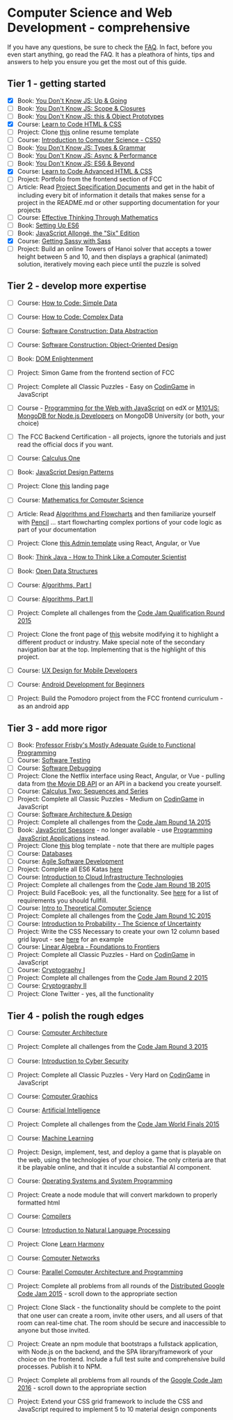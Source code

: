 # Computer Science and Web Development - comprehensive

If you have any questions, be sure to check the [FAQ](./faq.md). In fact, before you even start anything, go read the FAQ. 
It has a pleathora of hints, tips and answers to help you ensure you get the most out of this guide.

## Tier 1 - getting started
- [x] Book: [You Don't Know JS: Up & Going](https://github.com/getify/You-Dont-Know-JS/blob/master/up%20&%20going/README.md#you-dont-know-js-up--going)    
- [ ] Book: [You Don't Know JS: Scope & Closures](https://github.com/getify/You-Dont-Know-JS/blob/master/scope%20&%20closures/README.md#you-dont-know-js-scope--closures)  
- [ ] Book: [You Don't Know JS: this & Object Prototypes](https://github.com/getify/You-Dont-Know-JS/blob/master/this%20&%20object%20prototypes/README.md#you-dont-know-js-this--object-prototypes)     
- [x] Course: [Learn to Code HTML & CSS](http://learn.shayhowe.com/html-css/)    
- [ ] Project: Clone [this](https://creativemarket.com/ikonome/686585-Material-Resume-Blue/screenshots/#screenshot2) online resume template 
- [ ] Course: [Introduction to Computer Science - CS50](https://www.edx.org/course/introduction-computer-science-harvardx-cs50x#!)
- [ ] Book: [You Don't Know JS: Types & Grammar](https://github.com/getify/You-Dont-Know-JS/blob/master/types%20&%20grammar/README.md#you-dont-know-js-types--grammar)   
- [ ] Book: [You Don't Know JS: Async & Performance](https://github.com/getify/You-Dont-Know-JS/blob/master/async%20&%20performance/README.md#you-dont-know-js-async--performance)   
- [ ] Book: [You Don't Know JS: ES6 & Beyond](https://github.com/getify/You-Dont-Know-JS/blob/master/es6%20&%20beyond/README.md#you-dont-know-js-es6--beyond)     
- [x] Course: [Learn to Code Advanced HTML & CSS](http://learn.shayhowe.com/advanced-html-css/)  
- [ ] Project: Portfolio from the frontend section of FCC  
- [ ] Article: Read [Project Specification Documents](http://www.pixelearth.net/pages/project-specification) and get in the habit of including every bit of information it details that makes sense for a project in the README.md or other supporting documentation for your projects 
- [ ] Course: [Effective Thinking Through Mathematics](https://www.edx.org/course/effective-thinking-through-mathematics-utaustinx-ut-9-01x) 
- [ ] Book: [Setting Up ES6](https://leanpub.com/setting-up-es6/read)    
- [ ] Book: [JavaScript Allongé, the "Six" Edition](https://leanpub.com/javascriptallongesix)  
- [x] Course: [Getting Sassy with Sass](http://www.sassshop.com/#/)
- [ ] Project: Build an online Towers of Hanoi solver that accepts a tower height between 5 and 10,  and then displays a graphical (animated) solution, iteratively moving each piece until the puzzle is solved

## Tier 2 - develop more expertise
- [ ] Course: [How to Code: Simple Data](https://www.edx.org/course/how-code-simple-data-ubcx-htc1x)    
- [ ] Course: [How to Code: Complex Data](https://www.edx.org/course/how-code-complex-data-ubcx-htc2x)    
- [ ] Course: [Software Construction: Data Abstraction](https://www.edx.org/course/software-construction-data-abstraction-ubcx-softconst1x)
- [ ] Course: [Software Construction: Object-Oriented Design](https://www.edx.org/course/software-construction-object-oriented-ubcx-softconst2x)
- [ ] Book:  [DOM Enlightenment](http://domenlightenment.com/)    
- [ ] Project:  Simon Game from the frontend section of FCC    
- [ ] Project:  Complete all Classic Puzzles - Easy on [CodinGame](https://www.codingame.com/) in JavaScript        
- [ ] Course - [Programming for the Web with JavaScript](https://www.edx.org/course/programming-web-javascript-pennx-sd4x) on edX or [M101JS: MongoDB for Node.js Developers](https://university.mongodb.com/courses/M101JS/about) on MongoDB University (or both, your choice)  
- [ ] The FCC Backend Certification - all projects, ignore the tutorials and just read the official docs if you want. 
- [ ] Course: [Calculus One](https://www.coursera.org/learn/calculus1)    
- [ ] Book:  [JavaScript Design Patterns](https://addyosmani.com/resources/essentialjsdesignpatterns/book/)
- [ ] Project: Clone [this](https://blackrockdigital.github.io/startbootstrap-creative/) landing page  
- [ ] Course: [Mathematics for Computer Science](https://ocw.mit.edu/courses/electrical-engineering-and-computer-science/6-042j-mathematics-for-computer-science-spring-2015/index.htm)
- [ ] Article: Read [Algorithms and Flowcharts](http://www.academia.edu/7857144/ALGORITHMS_AND_FLOWCHARTS) and then familiarize yourself with [Pencil](http://pencil.evolus.vn/) ... start flowcharting complex portions of your code logic as part of your documentation       
- [ ] Project:  Clone [this Admin template](http://rubix410.sketchpixy.com/ltr/dashboard) using React, Angular, or Vue
- [ ] Book: [Think Java - How to Think Like a Computer Scientist](http://greenteapress.com/wp/think-java/) 
- [ ] Book:  [Open Data Structures](http://www.aupress.ca/books/120226/ebook/99Z_Morin_2013-Open_Data_Structures.pdf)
- [ ] Course: [Algorithms, Part I](https://www.coursera.org/learn/algorithms-part1)    
- [ ] Course: [Algorithms, Part II](https://www.coursera.org/learn/algorithms-part2)
- [ ] Project: Complete all challenges from the [Code Jam Qualification Round 2015](https://code.google.com/codejam/contest/6224486/dashboard)
- [ ] Project: Clone the front page of [this](https://urbanarmorgear.com/) website modifying it to highlight a different product or industry. Make special note of the secondary navigation bar at the top. Implementing that is the highlight of this project.    
- [ ] Course: [UX Design for Mobile Developers](https://www.udacity.com/course/ux-design-for-mobile-developers--ud849)  
- [ ] Course: [Android Development for Beginners](https://www.udacity.com/course/android-development-for-beginners--ud837)    
- [ ] Project: Build the Pomodoro project from the FCC frontend curriculum - as an android app



## Tier 3 - add more rigor
- [ ] Book: [Professor Frisby's Mostly Adequate Guide to Functional Programming](https://www.gitbook.com/book/drboolean/mostly-adequate-guide/details)    
- [ ] Course: [Software Testing](https://www.udacity.com/course/software-testing--cs258)    
- [ ] Course: [Software Debugging](https://www.udacity.com/course/software-debugging--cs259)  
- [ ] Project: Clone the Netflix interface using React, Angular, or Vue - pulling data from [the Movie DB API](https://www.themoviedb.org/documentation/api) or an API in a backend you create yourself.
- [ ] Course: [Calculus Two: Sequences and Series](https://www.coursera.org/learn/advanced-calculus)    
- [ ] Project: Complete all Classic Puzzles - Medium on [CodinGame](https://www.codingame.com/) in JavaScript    
- [ ] Course: [Software Architecture & Design](https://www.udacity.com/course/software-architecture-design--ud821) 
- [ ] Project: Complete all challenges from the [Code Jam Round 1A 2015](https://code.google.com/codejam/contest/4224486/dashboard) 
- [ ] Book: [JavaScript Spessore](https://leanpub.com/javascript-spessore/read)  - no longer available - use [Programming JavaScript Applications](http://chimera.labs.oreilly.com/books/1234000000262/index.html) instead.
- [ ] Project: Clone [this](https://blackrockdigital.github.io/startbootstrap-clean-blog/) blog template - note that there are multiple pages  
- [ ] Course: [Databases](https://lagunita.stanford.edu/courses/DB/2014/SelfPaced/about)    
- [ ] Course: [Agile Software Development](https://www.edx.org/course/agile-software-development-ethx-asd-1x)
- [ ] Project: Complete all ES6 Katas [here](http://es6katas.org/)
- [ ] Course: [Introduction to Cloud Infrastructure Technologies](https://www.edx.org/course/introduction-cloud-infrastructure-linuxfoundationx-lfs151-x)   
- [ ] Project: Complete all challenges from the [Code Jam Round 1B 2015](https://code.google.com/codejam/contest/8224486/dashboard)
- [ ] Project: Build FaceBook:  yes, all the functionality. See [here](http://www.theodinproject.com/courses/ruby-on-rails/lessons/final-project) for a list of requirements you should fullfill.
- [ ] Course: [Intro to Theoretical Computer Science](https://www.udacity.com/course/intro-to-theoretical-computer-science--cs313)   
- [ ] Project: Complete all challenges from the [Code Jam Round 1C 2015](https://code.google.com/codejam/contest/4244486/dashboard)
- [ ] Course: [Introduction to Probability - The Science of Uncertainty](https://www.edx.org/course/introduction-probability-science-mitx-6-041x-0)    
- [ ] Project: Write the CSS Necessary to create your own 12 column based grid layout - see [here](http://960.gs/) for an example
- [ ] Course: [Linear Algebra - Foundations to Frontiers](https://www.edx.org/course/linear-algebra-foundations-frontiers-utaustinx-ut-5-04x#!)   
- [ ] Project: Complete all Classic Puzzles - Hard on [CodinGame](https://www.codingame.com/) in JavaScript    
- [ ] Course: [Cryptography I](https://www.coursera.org/course/crypto)       
- [ ] Project: Complete all challenges from the [Code Jam Round 2 2015](https://code.google.com/codejam/contest/8234486/dashboard)
- [ ] Course: [Cryptography II](https://www.coursera.org/course/crypto2) 
- [ ] Project: Clone Twitter - yes, all the functionality

## Tier 4 - polish the rough edges
- [ ] Course: [Computer Architecture](https://www.coursera.org/course/comparch) 
- [ ] Project: Complete all challenges from the [Code Jam Round 3 2015](https://code.google.com/codejam/contest/4254486/dashboard)
- [ ] Course: [Introduction to Cyber Security](https://www.futurelearn.com/courses/introduction-to-cyber-security)   
- [ ] Project: Complete all Classic Puzzles - Very Hard on [CodinGame](https://www.codingame.com/) in JavaScript     
- [ ] Course: [Computer Graphics](https://www.edx.org/course/computer-graphics-uc-san-diegox-cse167x)    
- [ ] Course: [Artificial Intelligence](https://www.edx.org/course/artificial-intelligence-uc-berkeleyx-cs188-1x#!)    
- [ ] Project: Complete all challenges from the [Code Jam World Finals 2015](https://code.google.com/codejam/contest/5224486/dashboard)
- [ ] Course: [Machine Learning](https://www.coursera.org/learn/machine-learning)  
- [ ] Project: Design, implement, test, and deploy a game that is playable on the web, using the technologies of your choice. The only criteria are that it be playable online, and that it inculde a substantial AI component.
- [ ] Course: [Operating Systems and System Programming](http://theopenacademy.com/content/operating-systems-and-system-programming)  
- [ ] Project: Create a node module that will convert markdown to properly formatted html
- [ ] Course: [Compilers](https://lagunita.stanford.edu/courses/Engineering/Compilers/Fall2014/about)    
- [ ] Course: [Introduction to Natural Language Processing](https://www.coursera.org/learn/natural-language-processing)   
- [ ] Project: Clone [Learn Harmony](http://learnharmony.org/#/?_k=0okjs7)      
- [ ] Course: [Computer Networks](https://lagunita.stanford.edu/courses/Engineering/Networking-SP/SelfPaced/about)    
- [ ] Course: [Parallel Computer Architecture and Programming](http://15418.courses.cs.cmu.edu/spring2016/home)    
- [ ] Project: Complete all problems from all rounds of the [Distributed Google Code Jam 2015](https://code.google.com/codejam/contests.html) - scroll down to the appropriate section
- [ ] Project: Clone Slack - the functionality should be complete to the point that one user can create a room, invite other users, and all users of that room can real-time chat. The room should be secure and inaccessible to anyone but those invited.
- [ ] Project: Create an npm module that bootstraps a fullstack application, with Node.js on the backend, and the SPA library/framework of your choice on the frontend. Include a full test suite and comprehensive build processes. Publish it to NPM.
- [ ] Project: Complete all problems from all rounds of the [Google Code Jam 2016](https://code.google.com/codejam/contests.html) - scroll down to the appropriate section
- [ ] Project: Extend your CSS grid framework to include the CSS and JavaScript required to implement 5 to 10 material design components


